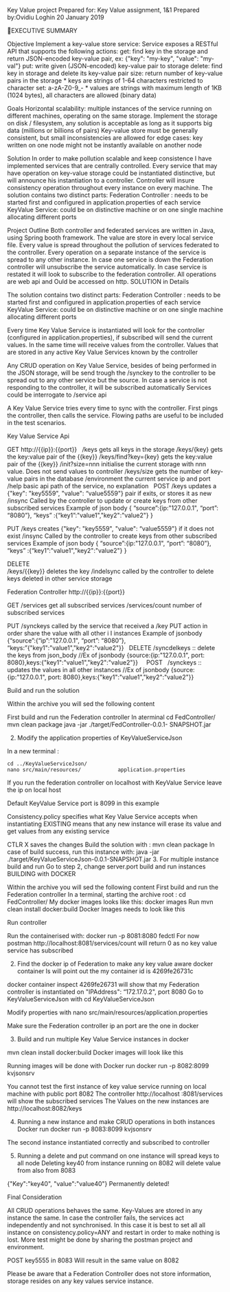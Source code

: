 





Key Value project
Prepared for: Key Value assignment, 1&1
Prepared by:Ovidiu Loghin
20 January 2019
	
EXECUTIVE SUMMARY

Objective
Implement a key-value store service:
Service exposes a RESTful API that supports the following actions:
get: find key in the storage and return JSON-encoded key-value pair, ex: {"key": "my-key", "value": "my-val"}
put: write given (JSON-encoded) key-value pair to storage
delete: find key in storage and delete its key-value pair
size: return number of key-value pairs in the storage * keys are strings of 1-64 characters restricted to character set: a-zA-Z0-9_- * values are strings with maximum length of 1KB (1024 bytes), all characters are allowed (binary data)

Goals
Horizontal scalability: multiple instances of the service running on different machines, operating on the same storage. Implement the storage on disk / filesystem, any solution is acceptable as long as it supports big data (millions or billions of pairs)
Key-value store must be generally consistent, but small inconsistencies are allowed for edge cases: key written on one node might not be instantly available on another node

Solution
In order to make pollution scalable and keep consistence I have implemented services that are centrally controlled.  Every service that may have operation on key-value storage could be instantiated distinctive, but will announce his instantiation to a controller. Controller will insure consistency operation throughout every instance on every machine.
 The solution contains two distinct parts:
Federation Controller : needs to be started first and configured in application.properties of each service
KeyValue Service: could be on distinctive machine or on one single machine allocating different ports

Project Outline
Both controller and federated services are written in Java, using Spring booth framework. The value are store in every local service file. Every value is spread throughout the pollution of services federated to the controller.
Every operation on a separate instance of the service is spread to any other instance. In case one service is down the Federation controller will unsubscribe the service automatically. In case service is restated it will look to subscribe to the federation controller.
All operations are web api and Ould be accessed on http.
SOLUTION in Details

 The solution contains two distinct parts:
Federation Controller : needs to be started first and configured in application.properties of each service
KeyValue Service: could be on distinctive machine or on one single machine allocating different ports























Every time Key Value Service is instantiated will look for the controller (configured in application.properties), if subscribed will send the current values. In the same time will receive values from the controller. Values that are stored in any active Key Value Services known by the controller

Any CRUD operation on Key Value Service, besides of being performed in the JSON storage, will be send  trough the /synckey to the controller to be spread out to any other service but the source.
In case a service is not responding to the controller, it will be subscribed automatically
Services could be interrogate to /service api

A Key Value Service tries every time to sync with the controller. First pings the controller, then calls the service. 
Flowing paths are useful to be included in the test scenarios.

Key Value Service Api 

GET
http://{{ip}}:{{port}}
 
/keys 			gets all keys in the storage
/keys/{key}		gets the key:value pair of the {{key}}
/keys/find?key={key}	gets the key:value pair of the {{key}}
/init?size=nnn		initialise the current storage with nnn value. Does not send values to controller
/keys/size		gets the number of key-value pairs in the database
/environment		the current service ip and port
/help			basic api path of the service, no explanation
 
POST
/keys			updates a {"key": "key5559", "value": “value5559"} pair if exits, or stores it as new
/insync			Called by the controller to update or create keys from other subscribed services
			Example of json body 
			{
				“source”:{ip:"127.0.0.1", “port”: “8080”},
				“keys” :{“key1”:"value1","key2":"value2"}
			}


PUT
/keys			creates  {"key": "key5559", "value": “value5559"} if it does not exist
/insync			Called by the controller to create keys from other subscribed services
			Example of json body 
			{
				“source”:{ip:"127.0.0.1", “port”: “8080”},
				“keys” :{“key1”:"value1","key2":"value2"}
			}

DELETE	
/keys/{{key}}		deletes the key 
/indelsync		called by the controller to delete keys deleted in other service storage




Federation Controller
http://{{ip}}:{{port}}

GET
/services 	get all subscribed services
/services/count	number of subscribed services

PUT
/synckeys 	called by the service that received a /key PUT action in order share the value with all other i	I			instances
		Example of jsonbody {“source”:{“ip”:"127.0.0.1", “port”: “8080”},
				“keys:”{"key1":"value1","key2":"value2"}}
 
DELETE
/syncdelkeys :: delete the keys from json_body
		//Ex of jsonbody {source:{ip:"127.0.0.1", port: 8080},keys:{"key1":"value1","key2":"value2"}}
 
 
POST
 
/synckeys :: 	updates the values in all other instances
		//Ex of jsonbody {source:{ip:"127.0.0.1", port: 8080},keys:{"key1":"value1","key2":"value2"}}
 











Build and run the solution

Within the archive you will sed the following content

First build and run the Federation controller
 In aterminal 
	cd FedController/
	mvn clean package
	java -jar ./target/FedController-0.0.1-			SNAPSHOT.jar


2. Modify the application properties of KeyValueServiceJson

In a new terminal :

	cd ../KeyValueServiceJson/
	nano src/main/resources/			application.properties 

If you run the federation controller on localhost with KeyValue Service leave the ip on local host

Default KeyValue Service port is 8099 in this example

Consistency.policy specifies what Key Value Service accepts when instantiating 
EXISTING means that any new instance will erase its value and get values from any existing service

CTLR X saves the changes
Build the solution with : mvn clean package 
In case of build success, run this instance with: java -jar ./target/KeyValueServiceJson-0.0.1-SNAPSHOT.jar
3. For multiple instance  build and run 
Go to step 2, change server.port build and run instances
BUILDING with DOCKER

Within the archive you will sed the following content
First build and run the Federation controller
 In a terminal, starting the archive root : cd FedController/
My docker images looks like this: docker images
Run mvn clean install docker:build
Docker Images needs to look like this



	
	











Run controller 

Run the containerised with: docker run -p 8081:8080 fedctl
For now postman http://localhost:8081/services/count will return 0 as no key value service has subscribed


2. Find the docker ip of Federation to make any key value aware 
docker container ls will point out the my container id is 4269fe26731c

docker container inspect 4269fe26731 will show that my Federation controller is instantiated on "IPAddress": “172.17.0.2", port 8080
Go to KeyValueServiceJson with  cd KeyValueServiceJson


Modify properties with 
nano src/main/resources/application.properties

Make sure the Federation controller ip an port are the one in docker				

3. Build and run multiple Key Value Service instances in docker

mvn clean install docker:build
Docker images will look like this 

Running images will be done with 
Docker run docker run -p 8082:8099 kvjsonsrv

You cannot test the first instance of key value service running on local machine with public port 8082
The controller http://localhost :8081/services will show the subscribed services
The Values on the new instances are http://localhost:8082/keys


4. Running a new instance and make CRUD operations in both instances
Docker run docker run -p 8083:8099 kvjsonsrv

The second instance instantiated correctly and subscribed to controller














5. Running a delete and put command on one instance will spread keys to all node
Deleting key40 from instance running on 8082 will delete value from also from 8083














{"Key":"key40", "value":"value40"} Permanently deleted!






			








Final Consideration

All CRUD operations behaves the same.
Key-Values are stored in any instance the same. 
In case the controller fails, the services act independently and not synchronised.  In this case it is best to set all all instance on consistency.policy=ANY and restart in order to make nothing is lost.
More test might be done by sharing the postman project and environment.

POST key5555 in 8083
Will result in the same value on 8082

Please be aware that a Federation Controller does not store information, storage resides on any key values service instance.
